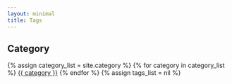 ```yaml
---
layout: minimal
title: Tags
---
```


<h2 class="category-heading">Category</h2>
<div class="tags">
  {% assign category_list = site.category %}
      {% for category in category_list %}
          <a id = "tag" href="{{site.url}}/category/{{category}}">{{ category }}</a>
      {% endfor %}
  {% assign tags_list = nil %}
</div>